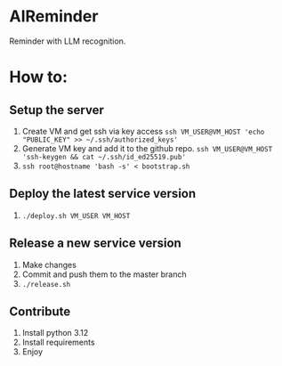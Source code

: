# AIReminder
Reminder with LLM recognition.

# How to:
## Setup the server
1. Create VM and get ssh via key access `ssh VM_USER@VM_HOST 'echo "PUBLIC_KEY" >> ~/.ssh/authorized_keys'`
2. Generate VM key and add it to the github repo. `ssh VM_USER@VM_HOST 'ssh-keygen && cat ~/.ssh/id_ed25519.pub'`
3. `ssh root@hostname 'bash -s' < bootstrap.sh`
## Deploy the latest service version
1. `./deploy.sh VM_USER VM_HOST`
## Release a new service version
1. Make changes
2. Commit and push them to the master branch
3. `./release.sh`
## Contribute
1. Install python 3.12
2. Install requirements
3. Enjoy